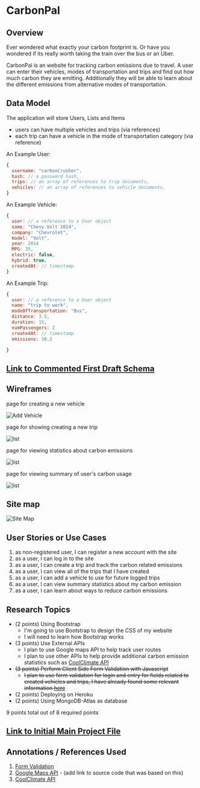 # CarbonPal 

## Overview

Ever wondered what exactly your carbon footprint is. Or have you wondered if its really worth taking the train over the bus or an Uber.

CarbonPal is an website for tracking carbon emissions due to travel. A user can enter their vehicles, modes of transportation and trips and find out how much carbon they are emitting. Additionally they will be able to learn about the different emissions from alternative modes of transportation.


## Data Model

The application will store Users, Lists and Items

* users can have multiple vehicles and trips (via references)
* each trip can have a vehicle in the mode of transportation category (via reference)

An Example User:

```javascript
{
  username: "carbonCrusher",
  hash: // a password hash,
  trips: // an array of references to trip documents,
  vehicles: // an array of references to vehicle documents,
}
```

An Example Vehicle:

```javascript
{
  user: // a reference to a User object
  name: "Chevy Volt 2014",
  company: "Chevrolet",
  model: "Volt",
  year: 2014
  MPG: 35,
  electric: false,
  hybrid: true,
  createdAt: // timestamp
}
```

An Example Trip:

```javascript
{
  user: // a reference to a User object
  name: "trip to work",
  modeOfTransportation: "Bus",
  distance: 3.5,
  duration: 15,
  numPassengers: 2
  createdAt: // timestamp
  emissions: 30.2

}
```


## [Link to Commented First Draft Schema](db.js) 

## Wireframes

page for creating a new vehicle

![Add Vehicle](documentation/addVehicle.PNG)

page for showing creating a new trip

![list](documentation/createTrip.PNG)

page for viewing statistics about carbon emissions

![list](documentation/statistics.PNG)

page for viewing summary of user's carbon usage

![list](documentation/summary.PNG)

## Site map

![Site Map](./documentation/siteMap.PNG?raw=true "Site Map")


## User Stories or Use Cases

1. as non-registered user, I can register a new account with the site
2. as a user, I can log in to the site
3. as a user, I can create a trip and track the carbon related emissions
4. as a user, I can view all of the trips that I have created
5. as a user, I can add a vehicle to use for future logged trips
6. as a user, I can view summary statistics about my carbon emission
7. as a user, I can learn about ways to reduce carbon emissions

## Research Topics

* (2 points) Using Bootstrap
    * I'm going to use Bootstrap to design the CSS of my website
    * I will need to learn how Bootstrap works
* (3 points) Use External APIs
    * I plan to use Google maps API to help track user routes
    * I plan to use other APIs to help provide additional carbon emission statistics such as [CoolClimate API](https://api-central.berkeley.edu/api/11)
* ~~(3 points) Perform Client Side Form Validation with Javascript~~
    * ~~I plan to use form validation for login and entry for fields related to created vehicles and trips, I have already found some relevant information [here](https://developer.mozilla.org/en-US/docs/Learn/Forms/Form_validation)~~
* (2 points) Deploying on Heroku
* (2 points) Using MongoDB-Atlas as database

9 points total out of 8 required points


## [Link to Initial Main Project File](app.js) 

## Annotations / References Used

1. [Form Validation](https://developer.mozilla.org/en-US/docs/Learn/Forms/Form_validation)
2. [Google Maps API](https://developers.google.com/maps/documentation/javascript/overview) - (add link to source code that was based on this)
3. [CoolClimate API](https://api-central.berkeley.edu/api/11)
